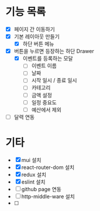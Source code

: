 # 기능 목록
- [x] 페이지 간 이동하기
- [x] 기본 레이아웃 만들기
    - [x] 하단 버튼 메뉴
- [x] 버튼을 누르면 등장하는 하단 Drawer
    - [x] 이벤트를 등록하는 모달
        - [ ] 이벤트 이름
        - [ ] 날짜
        - [ ] 시작 일시 / 종료 일시
        - [ ] 카테고리
        - [ ] 금액 설정
        - [ ] 일정 중요도
        - [ ] 예산에서 제외
 - [ ] 달력 연동

# 기타
- [x] mui 설치
- [x] react-router-dom 설치
- [x] redux 설치
- [x] eslint 설치
- [ ] github page 연동
- [ ] http-middle-ware 설치
- [ ] 
